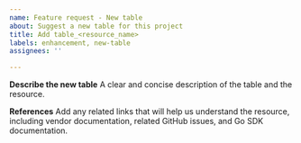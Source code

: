 ```yaml
---
name: Feature request - New table
about: Suggest a new table for this project
title: Add table_<resource_name>
labels: enhancement, new-table
assignees: ''

---
```


**Describe the new table**
A clear and concise description of the table and the resource.

**References**
Add any related links that will help us understand the resource, including vendor documentation, related GitHub issues, and Go SDK documentation.
